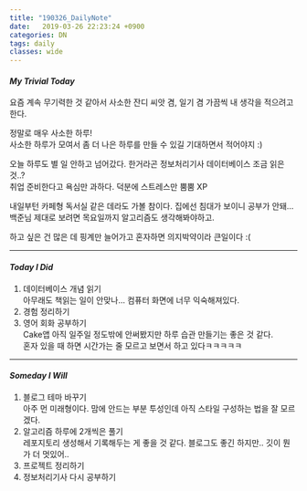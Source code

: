 ```yaml
---
title: "190326_DailyNote"
date:   2019-03-26 22:23:24 +0900
categories: DN
tags: daily
classes: wide
---
```

#### _My Trivial Today_

요즘 계속 무기력한 것 같아서 사소한 잔디 씨앗 겸, 일기 겸 가끔씩 내 생각을 적으려고 한다.  

정말로 매우 사소한 하루!  
사소한 하루가 모여서 좀 더 나은 하루를 만들 수 있길 기대하면서 적어야지 :)
  
오늘 하루도 별 일 안하고 넘어갔다. 한거라곤 정보처리기사 데이터베이스 조금 읽은 것..?    
취업 준비한다고 욕심만 과하다. 덕분에 스트레스만 뿜뿜 XP  
  
내일부턴 카페형 독서실 같은 데라도 가볼 참이다. 집에선 침대가 보이니 공부가 안돼...  
백준님 제대로 보려면 목요일까지 알고리즘도 생각해봐야하고.  
  
하고 싶은 건 많은 데 핑계만 늘어가고 혼자하면 의지박약이라 큰일이다 :(  

___
 
#### _Today I Did_
  
1. 데이터베이스 개념 읽기  
아무래도 책읽는 일이 안맞나... 컴퓨터 화면에 너무 익숙해져있다.
2. 경험 정리하기
3. 영어 회화 공부하기  
Cake앱 아직 일주일 정도밖에 안써봤지만 하루 습관 만들기는 좋은 것 같다.  
혼자 있을 때 하면 시간가는 줄 모르고 보면서 하고 있다ㅋㅋㅋㅋㅋ

___

#### _Someday I Will_ 
 
1. 블로그 테마 바꾸기  
아주 먼 미래형이다. 맘에 안드는 부분 투성인데 아직 스타일 구성하는 법을 잘 모르겠다.  
2. 알고리즘 하루에 2개씩은 풀기  
레포지토리 생성해서 기록해두는 게 좋을 것 같다. 블로그도 좋긴 하지만.. 깃이 뭔가 더 멋있어..
3. 프로젝트 정리하기  
4. 정보처리기사 다시 공부하기 